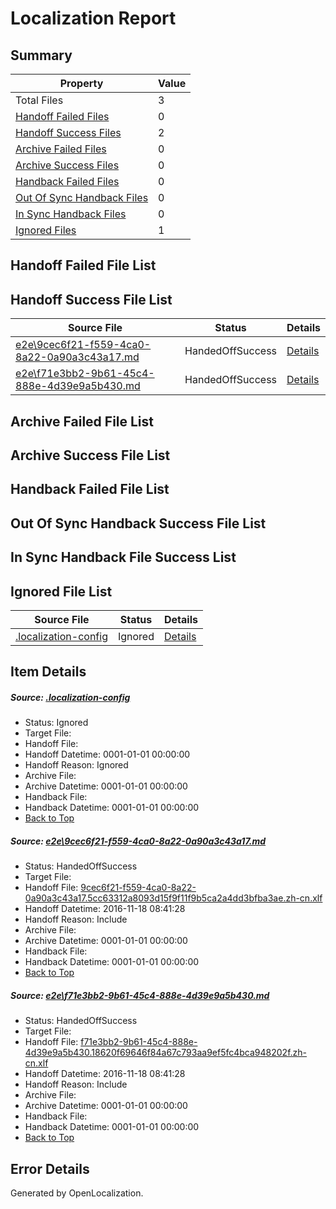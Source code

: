 # <a name='report-top'></a> Localization Report

## Summary
 Property | Value 
 -------- | ----- 
 Total Files | 3
[ Handoff Failed Files ](#handoff-failed-list)| 0
[ Handoff Success Files ](#handoff-success-list)| 2
[ Archive Failed Files ](#archive-failed-list)| 0
[ Archive Success Files ](#archive-success-list)| 0
[ Handback Failed Files ](#handback-failed-list)| 0
[ Out Of Sync Handback Files ](#outofsync-handback-success-list)| 0
[ In Sync Handback Files ](#insync-handback-success-list)| 0
[ Ignored Files ](#ignored-list)| 1

## <a name='handoff-failed-list'></a> Handoff Failed File List

## <a name='handoff-success-list'></a> Handoff Success File List
 Source File | Status | Details 
 ----------- | ------ | ------- 
 [e2e\9cec6f21-f559-4ca0-8a22-0a90a3c43a17.md](https://github.com/OpenLocalizationTestOrg/ol-test0/blob/dc91c2126917e41d9d1adb3e85ac5a56e3c9a651/e2e/9cec6f21-f559-4ca0-8a22-0a90a3c43a17.md) | HandedOffSuccess | [Details](#9f7254ca035bf71879df73fc89661e4e71770e631)
 [e2e\f71e3bb2-9b61-45c4-888e-4d39e9a5b430.md](https://github.com/OpenLocalizationTestOrg/ol-test0/blob/dc91c2126917e41d9d1adb3e85ac5a56e3c9a651/e2e/f71e3bb2-9b61-45c4-888e-4d39e9a5b430.md) | HandedOffSuccess | [Details](#7fa92c139b0a89f39d98986f07ef03cbfcc6fb7f2)

## <a name='archive-failed-list'></a> Archive Failed File List

## <a name='archive-success-list'></a> Archive Success File List

## <a name='handback-failed-list'></a> Handback Failed File List

## <a name='outofsync-handback-success-list'></a> Out Of Sync Handback Success File List

## <a name='insync-handback-success-list'></a> In Sync Handback File Success List

## <a name='ignored-list'></a> Ignored File List
 Source File | Status | Details 
 ----------- | ------ | ------- 
 [.localization-config](https://github.com/OpenLocalizationTestOrg/ol-test0/blob/dc91c2126917e41d9d1adb3e85ac5a56e3c9a651/.localization-config) | Ignored | [Details](#c268a05ecaa7ec85942ed632c29928ee5bd6da8d0)

## Item Details
##### <a name='c268a05ecaa7ec85942ed632c29928ee5bd6da8d0'></a> Source: [.localization-config](https://github.com/OpenLocalizationTestOrg/ol-test0/blob/dc91c2126917e41d9d1adb3e85ac5a56e3c9a651/.localization-config)
* Status: Ignored
* Target File: 
* Handoff File: 
* Handoff Datetime: 0001-01-01 00:00:00
* Handoff Reason: Ignored
* Archive File: 
* Archive Datetime: 0001-01-01 00:00:00
* Handback File: 
* Handback Datetime: 0001-01-01 00:00:00
* [Back to Top](#report-top)

##### <a name='9f7254ca035bf71879df73fc89661e4e71770e631'></a> Source: [e2e\9cec6f21-f559-4ca0-8a22-0a90a3c43a17.md](https://github.com/OpenLocalizationTestOrg/ol-test0/blob/dc91c2126917e41d9d1adb3e85ac5a56e3c9a651/e2e/9cec6f21-f559-4ca0-8a22-0a90a3c43a17.md)
* Status: HandedOffSuccess
* Target File: 
* Handoff File: [9cec6f21-f559-4ca0-8a22-0a90a3c43a17.5cc63312a8093d15f9f11f9b5ca2a4dd3bfba3ae.zh-cn.xlf](https://github.com/OpenLocalizationTestOrg/ol-test0-handoff/blob/f50afecaa8551ed0560cce16bfb876928d5feaa9/ol-handoff/OpenLocalizationTestOrg/ol-test0-zhcn/shujia/ht/9cec6f21-f559-4ca0-8a22-0a90a3c43a17.5cc63312a8093d15f9f11f9b5ca2a4dd3bfba3ae.zh-cn.xlf)
* Handoff Datetime: 2016-11-18 08:41:28
* Handoff Reason: Include
* Archive File: 
* Archive Datetime: 0001-01-01 00:00:00
* Handback File: 
* Handback Datetime: 0001-01-01 00:00:00
* [Back to Top](#report-top)

##### <a name='7fa92c139b0a89f39d98986f07ef03cbfcc6fb7f2'></a> Source: [e2e\f71e3bb2-9b61-45c4-888e-4d39e9a5b430.md](https://github.com/OpenLocalizationTestOrg/ol-test0/blob/dc91c2126917e41d9d1adb3e85ac5a56e3c9a651/e2e/f71e3bb2-9b61-45c4-888e-4d39e9a5b430.md)
* Status: HandedOffSuccess
* Target File: 
* Handoff File: [f71e3bb2-9b61-45c4-888e-4d39e9a5b430.18620f69646f84a67c793aa9ef5fc4bca948202f.zh-cn.xlf](https://github.com/OpenLocalizationTestOrg/ol-test0-handoff/blob/f50afecaa8551ed0560cce16bfb876928d5feaa9/ol-handoff/OpenLocalizationTestOrg/ol-test0-zhcn/shujia/ht/f71e3bb2-9b61-45c4-888e-4d39e9a5b430.18620f69646f84a67c793aa9ef5fc4bca948202f.zh-cn.xlf)
* Handoff Datetime: 2016-11-18 08:41:28
* Handoff Reason: Include
* Archive File: 
* Archive Datetime: 0001-01-01 00:00:00
* Handback File: 
* Handback Datetime: 0001-01-01 00:00:00
* [Back to Top](#report-top)


## Error Details

Generated by OpenLocalization.
